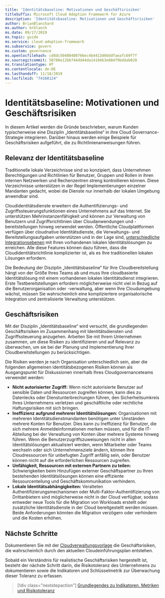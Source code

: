 ```yaml
---
title: 'Identitätsbaseline: Motivationen und Geschäftsrisiken'
titleSuffix: Microsoft Cloud Adoption Framework for Azure
description: 'Identitätsbaseline: Motivationen und Geschäftsrisiken'
author: BrianBlanchard
ms.author: brblanch
ms.date: 09/17/2019
ms.topic: guide
ms.service: cloud-adoption-framework
ms.subservice: govern
ms.custom: governance
ms.openlocfilehash: cd8dc50480480766ec4b4413d0dddfaeafc69f7f
ms.sourcegitcommit: 50788e12bb744dd44da14184b3e884f9bddab828
ms.translationtype: HT
ms.contentlocale: de-DE
ms.lasthandoff: 11/18/2019
ms.locfileid: "74160124"
---
```

# <a name="identity-baseline-motivations-and-business-risks"></a>Identitätsbaseline: Motivationen und Geschäftsrisiken

In diesem Artikel werden die Gründe beschrieben, warum Kunden typischerweise eine Disziplin „Identitätsbaseline“ in ihre Cloud Governance-Strategie integrieren. Darüber hinaus werden einige Beispiele für Geschäftsrisiken aufgeführt, die zu Richtlinienanweisungen führen.

<!-- markdownlint-disable MD026 -->

## <a name="identity-baseline-relevancy"></a>Relevanz der Identitätsbaseline

Traditionelle lokale Verzeichnisse sind so konzipiert, dass Unternehmen Berechtigungen und Richtlinien für Benutzer, Gruppen und Rollen in ihren internen Netzwerken und Rechenzentren streng kontrollieren können. Diese Verzeichnisse unterstützen in der Regel Implementierungen einzelner Mandanten gedacht, wobei die Dienste nur innerhalb der lokalen Umgebung anwendbar sind.

Cloudidentitätsdienste erweitern die Authentifizierungs- und Zugriffssteuerungsfunktionen eines Unternehmens auf das Internet. Sie unterstützen Mehrinstanzenfähigkeit und können zur Verwaltung von Benutzern und Zugriffsrichtlinien über Cloudanwendungen und -bereitstellungen hinweg verwendet werden. Öffentliche Cloudplattformen verfügen über cloudnative Identitätsdienste, die Verwaltungs- und Bereitstellungsaufgaben unterstützen und in der Lage sind, [unterschiedliche Integrationsebenen](../../decision-guides/identity/index.md) mit Ihren vorhandenen lokalen Identitätslösungen zu erreichen. Alle diese Features können dazu führen, dass die Cloudidentitätsrichtlinie komplizierter ist, als es Ihre traditionellen lokalen Lösungen erfordern.

Die Bedeutung der Disziplin „Identitätsbaseline“ für Ihre Cloudbereitstellung hängt von der Größe Ihres Teams ab und muss Ihre cloudbasierte Identitätslösung mit einem vorhandenen lokalen Identitätsdienst integrieren. Erste Testbereitstellungen erfordern möglicherweise nicht viel in Bezug auf die Benutzerorganisation oder -verwaltung, aber wenn Ihre Cloudumgebung wächst, müssen Sie wahrscheinlich eine kompliziertere organisatorische Integration und zentralisierte Verwaltung unterstützen.

## <a name="business-risk"></a>Geschäftsrisiken

Mit der Disziplin „Identitätsbaseline“ wird versucht, die grundlegenden Geschäftsrisiken im Zusammenhang mit Identitätsdiensten und Zugriffssteuerung anzugehen. Arbeiten Sie mit Ihrem Unternehmen zusammen, um diese Risiken zu identifizieren und auf Relevanz zu überwachen, um sie bei der Planung und Implementierung Ihrer Cloudbereitstellungen zu berücksichtigen.

Die Risiken werden je nach Organisation unterschiedlich sein, aber die folgenden allgemeinen identitätsbezogenen Risiken können als Ausgangspunkt für Diskussionen innerhalb Ihres Cloudgovernanceteams verwendet werden:

- **Nicht autorisierter Zugriff:** Wenn nicht autorisierte Benutzer auf sensible Daten und Ressourcen zugreifen können, kann dies zu Datenlecks oder Dienstunterbrechungen führen, den Sicherheitsumkreis Ihres Unternehmens verletzen und geschäftliche oder rechtliche Haftungsrisiken mit sich bringen.
- **Ineffizienz aufgrund mehrerer Identitätslösungen:** Organisationen mit mehreren Identitätsdienstmandanten benötigen unter Umständen mehrere Konten für Benutzer. Dies kann zu Ineffizienz für Benutzer, die sich mehrere Anmeldeinformationen merken müssen, und für die IT-Abteilung bei der Verwaltung von Konten über mehrere Systeme hinweg führen. Wenn die Benutzerzugriffszuweisungen nicht in allen Identitätslösungen aktualisiert werden, wenn Mitarbeiter oder Teams wechseln oder sich Unternehmensziele ändern, können Ihre Cloudressourcen für unbefugten Zugriff anfällig sein, oder Benutzer können nicht auf die erforderlichen Ressourcen zugreifen.
- **Unfähigkeit, Ressourcen mit externen Partnern zu teilen:** Schwierigkeiten beim Hinzufügen externer Geschäftspartner zu Ihren bestehenden Identitätslösungen können eine effiziente Ressourcenteilung und Geschäftskommunikation verhindern.
- **Lokale Identitätsabhängigkeiten:** Veralteten Authentifizierungsmechanismen oder Multi-Faktor-Authentifizierung von Drittanbietern sind möglicherweise nicht in der Cloud verfügbar, sodass entweder neue Tools für die Migration von Workloads erstellt oder zusätzliche Identitätsdienste in der Cloud bereitgestellt werden müssen. Beide Anforderungen könnten die Migration verzögern oder verhindern und die Kosten erhöhen.

## <a name="next-steps"></a>Nächste Schritte

Dokumentieren Sie mit der [Cloudverwaltungsvorlage](./template.md) die Geschäftsrisiken, die wahrscheinlich durch den aktuellen Cloudeinführungsplan entstehen.

Sobald ein Verständnis für realistische Geschäftsrisiken hergestellt ist, besteht der nächste Schritt darin, die Risikotoleranz des Unternehmens zu dokumentieren sowie die Indikatoren und Schlüsselmetrik zur Überwachung dieser Toleranz zu erfassen.

> [!div class="nextstepaction"]
> [Grundlegendes zu Indikatoren, Metriken und Risikotoleranz](./metrics-tolerance.md)
